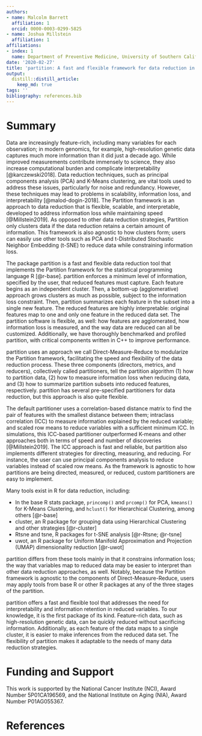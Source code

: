 ```yaml
---
authors:
- name: Malcolm Barrett
  affiliation: 1
  orcid: 0000-0003-0299-5825
- name: Joshua Millstein
  affiliation: 1
affiliations:
- index: 1
  name: Department of Preventive Medicine, University of Southern California
date: '2020-02-27'
title: 'partition: A fast and flexible framework for data reduction in R'
output:
  distill::distill_article:
    keep_md: true
tags: ''
bibliography: references.bib
---
```




# Summary 

Data are increasingly feature-rich, including many variables for each observation; in modern genomics, for example, high-resolution genetic data captures much more information than it did just a decade ago. While improved measurements contribute immensely to science, they also increase computational burden and complicate interpretability [@karczewski2018]. Data reduction techniques, such as principal components analysis (PCA) and K-Means clustering, are vital tools used to address these issues, particularly for noise and redundancy. However, these techniques may lead to problems in scalability, information loss, and interpretability [@malod-dogin-2018]. The Partition framework is an approach to data reduction that is flexible, scalable, and interpretable, developed to address information loss while maintaining speed [@Millstein2019]. As opposed to other data reduction strategies, Partition only clusters data if the data reduction retains a certain amount of information. This framework is also agnostic to how clusters form; users can easily use other tools such as PCA and t-Distributed Stochastic Neighbor Embedding (t-SNE) to reduce data while constraining information loss.

The package partition is a fast and flexible data reduction tool that implements the Partition framework for the statistical programming language R [@r-base]. partition enforces a minimum level of information, specified by the user, that reduced features must capture. Each feature begins as an independent cluster. Then, a bottom-up (agglomerative) approach grows clusters as much as possible, subject to the information loss constraint. Then, partition summarizes each feature in the subset into a single new feature. The reduced features are highly interpretable: original features map to one and only one feature in the reduced data set. The partition software is flexible, as well: how features are agglomerated, how information loss is measured, and the way data are reduced can all be customized. Additionally, we have thoroughly benchmarked and profiled partition, with critical components written in C++ to improve performance.

partition uses an approach we call Direct-Measure-Reduce to modularize the Partition framework, facilitating the speed and flexibility of the data reduction process. These three components (directors, metrics, and reducers), collectively called partitioners, tell the partition algorithm (1) how to partition data, (2) how to measure information loss when reducing data, and (3) how to summarize partition subsets into reduced features, respectively. partition has several pre-specified partitioners for data reduction, but this approach is also quite flexible. 

The default partitioner uses a correlation-based distance matrix to find the pair of features with the smallest distance between them; intraclass correlation (ICC) to measure information explained by the reduced variable; and scaled row means to reduce variables with a sufficient minimum ICC. In simulations, this ICC-based partitioner outperformed K-means and other approaches both in terms of speed and number of discoveries [@Millstein2019]. The ICC approach is fast and reliable, but partition also implements different strategies for directing, measuring, and reducing. For instance, the user can use principal components analysis to reduce variables instead of scaled row means. As the framework is agnostic to how partitions are being directed, measured, or reduced, custom partitioners are easy to implement. 

Many tools exist in R for data reduction, including:

* In the base R stats package, `princomp()` and `prcomp()` for PCA, `kmeans()` for K-Means Clustering, and `hclust()` for Hierarchical Clustering, among others [@r-base]
* cluster, an R package for grouping data using Hierarchical Clustering and other strategies [@r-cluster]
* Rtsne and tsne, R packages for t-SNE analysis [@r-Rtsne; @r-tsne]
* uwot, an R package for Uniform Manifold Approximation and Projection (UMAP) dimensionality reduction [@r-uwot]

partition differs from these tools mainly in that it constrains information loss; the way that variables map to reduced data may be easier to interpret than other data reduction approaches, as well. Notably, because the Partition framework is agnostic to the components of Direct-Measure-Reduce, users may apply tools from base R or other R packages at any of the three stages of the partition. 

partition offers a fast and flexible tool that addresses the need for interpretability and information retention in reduced variables. To our knowledge, it is the first package of its kind. Feature-rich data, such as high-resolution genetic data, can be quickly reduced without sacrificing information. Additionally, as each feature of the data maps to a single cluster, it is easier to make inferences from the reduced data set. The flexibility of partition makes it adaptable to the needs of many data reduction strategies.

# Funding and Support

This work is supported by the National Cancer Institute (NCI), Award Number 5P01CA196569, and the National Institute on Aging (NIA), Award Number P01AG055367.

# References
